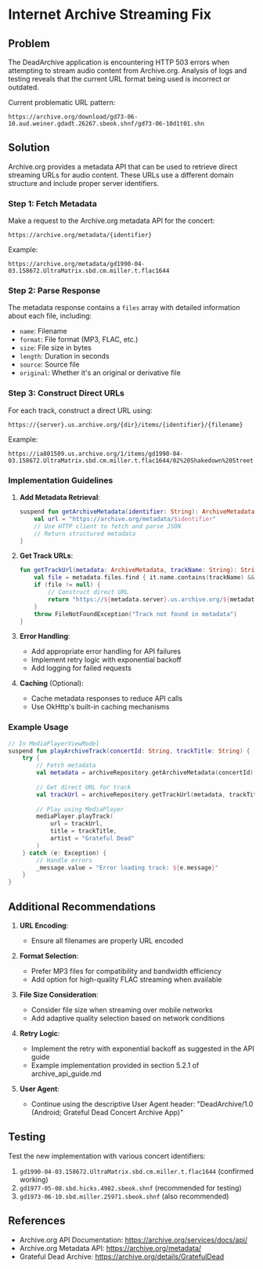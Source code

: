 # Internet Archive Streaming Fix

## Problem

The DeadArchive application is encountering HTTP 503 errors when attempting to stream audio content from Archive.org. Analysis of logs and testing reveals that the current URL format being used is incorrect or outdated.

Current problematic URL pattern:
```
https://archive.org/download/gd73-06-10.aud.weiner.gdadt.26267.sbeok.shnf/gd73-06-10d1t01.shn
```

## Solution

Archive.org provides a metadata API that can be used to retrieve direct streaming URLs for audio content. These URLs use a different domain structure and include proper server identifiers.

### Step 1: Fetch Metadata

Make a request to the Archive.org metadata API for the concert:

```
https://archive.org/metadata/{identifier}
```

Example:
```
https://archive.org/metadata/gd1990-04-03.158672.UltraMatrix.sbd.cm.miller.t.flac1644
```

### Step 2: Parse Response

The metadata response contains a `files` array with detailed information about each file, including:
- `name`: Filename
- `format`: File format (MP3, FLAC, etc.)
- `size`: File size in bytes
- `length`: Duration in seconds
- `source`: Source file
- `original`: Whether it's an original or derivative file

### Step 3: Construct Direct URLs

For each track, construct a direct URL using:
```
https://{server}.us.archive.org/{dir}/items/{identifier}/{filename}
```

Example:
```
https://ia801509.us.archive.org/1/items/gd1990-04-03.158672.UltraMatrix.sbd.cm.miller.t.flac1644/02%20Shakedown%20Street.mp3
```

### Implementation Guidelines

1. **Add Metadata Retrieval**:
   ```kotlin
   suspend fun getArchiveMetadata(identifier: String): ArchiveMetadata {
       val url = "https://archive.org/metadata/$identifier"
       // Use HTTP client to fetch and parse JSON
       // Return structured metadata
   }
   ```

2. **Get Track URLs**:
   ```kotlin
   fun getTrackUrl(metadata: ArchiveMetadata, trackName: String): String {
       val file = metadata.files.find { it.name.contains(trackName) && it.format == "MP3" }
       if (file != null) {
           // Construct direct URL
           return "https://${metadata.server}.us.archive.org/${metadata.dir}/items/${metadata.identifier}/${file.name}"
       }
       throw FileNotFoundException("Track not found in metadata")
   }
   ```

3. **Error Handling**:
   - Add appropriate error handling for API failures
   - Implement retry logic with exponential backoff
   - Add logging for failed requests

4. **Caching** (Optional):
   - Cache metadata responses to reduce API calls
   - Use OkHttp's built-in caching mechanisms

### Example Usage

```kotlin
// In MediaPlayerViewModel
suspend fun playArchiveTrack(concertId: String, trackTitle: String) {
    try {
        // Fetch metadata
        val metadata = archiveRepository.getArchiveMetadata(concertId)
        
        // Get direct URL for track
        val trackUrl = archiveRepository.getTrackUrl(metadata, trackTitle)
        
        // Play using MediaPlayer
        mediaPlayer.playTrack(
            url = trackUrl,
            title = trackTitle,
            artist = "Grateful Dead"
        )
    } catch (e: Exception) {
        // Handle errors
        _message.value = "Error loading track: ${e.message}"
    }
}
```

## Additional Recommendations

1. **URL Encoding**:
   - Ensure all filenames are properly URL encoded

2. **Format Selection**:
   - Prefer MP3 files for compatibility and bandwidth efficiency
   - Add option for high-quality FLAC streaming when available

3. **File Size Consideration**:
   - Consider file size when streaming over mobile networks
   - Add adaptive quality selection based on network conditions

4. **Retry Logic**:
   - Implement the retry with exponential backoff as suggested in the API guide
   - Example implementation provided in section 5.2.1 of archive_api_guide.md

5. **User Agent**:
   - Continue using the descriptive User Agent header: "DeadArchive/1.0 (Android; Grateful Dead Concert Archive App)"

## Testing

Test the new implementation with various concert identifiers:

1. `gd1990-04-03.158672.UltraMatrix.sbd.cm.miller.t.flac1644` (confirmed working)
2. `gd1977-05-08.sbd.hicks.4982.sbeok.shnf` (recommended for testing)
3. `gd1973-06-10.sbd.miller.25971.sbeok.shnf` (also recommended)

## References

- Archive.org API Documentation: https://archive.org/services/docs/api/
- Archive.org Metadata API: https://archive.org/metadata/
- Grateful Dead Archive: https://archive.org/details/GratefulDead